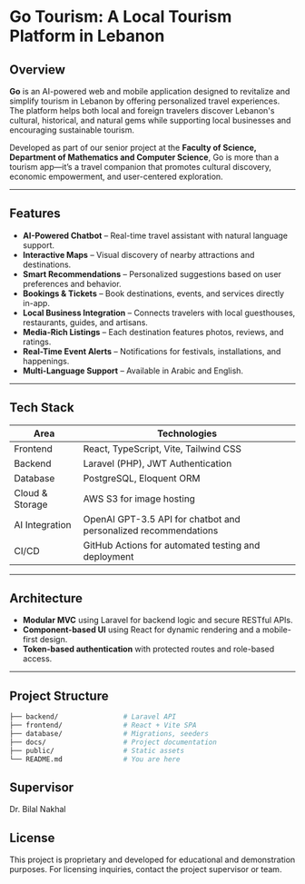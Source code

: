 # Go Tourism: A Local Tourism Platform in Lebanon

## Overview

**Go** is an AI-powered web and mobile application designed to revitalize and simplify tourism in Lebanon by offering personalized travel experiences. The platform helps both local and foreign travelers discover Lebanon's cultural, historical, and natural gems while supporting local businesses and encouraging sustainable tourism.

Developed as part of our senior project at the **Faculty of Science, Department of Mathematics and Computer Science**, Go is more than a tourism app—it’s a travel companion that promotes cultural discovery, economic empowerment, and user-centered exploration.

---

##  Features

-  **AI-Powered Chatbot** – Real-time travel assistant with natural language support.
-  **Interactive Maps** – Visual discovery of nearby attractions and destinations.
-  **Smart Recommendations** – Personalized suggestions based on user preferences and behavior.
-  **Bookings & Tickets** – Book destinations, events, and services directly in-app.
-  **Local Business Integration** – Connects travelers with local guesthouses, restaurants, guides, and artisans.
-  **Media-Rich Listings** – Each destination features photos, reviews, and ratings.
-  **Real-Time Event Alerts** – Notifications for festivals, installations, and happenings.
-  **Multi-Language Support** – Available in Arabic and English.

---

##  Tech Stack

| Area              | Technologies                                                                 |
|-------------------|------------------------------------------------------------------------------|
| Frontend          | React, TypeScript, Vite, Tailwind CSS                                        |
| Backend           | Laravel (PHP), JWT Authentication                                            |
| Database          | PostgreSQL, Eloquent ORM                                                     |
| Cloud & Storage   | AWS S3 for image hosting                                                     |
| AI Integration    | OpenAI GPT-3.5 API for chatbot and personalized recommendations              |
| CI/CD             | GitHub Actions for automated testing and deployment                          |

---

##  Architecture

- **Modular MVC** using Laravel for backend logic and secure RESTful APIs.
- **Component-based UI** using React for dynamic rendering and a mobile-first design.
- **Token-based authentication** with protected routes and role-based access.

---


##  Project Structure

```bash
├── backend/                # Laravel API
├── frontend/               # React + Vite SPA
├── database/               # Migrations, seeders
├── docs/                   # Project documentation
├── public/                 # Static assets
└── README.md               # You are here
```

## Supervisor

Dr. Bilal Nakhal

## License

This project is proprietary and developed for educational and demonstration purposes. For licensing inquiries, contact the project supervisor or team.


